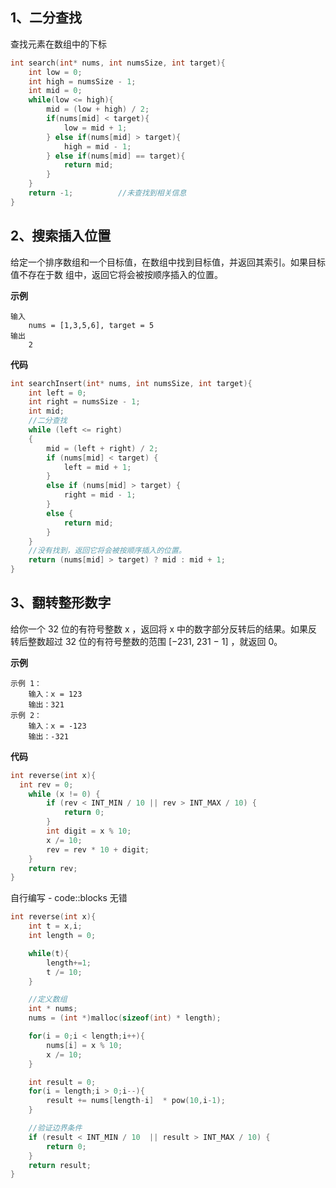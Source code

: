 ## 1、二分查找

 查找元素在数组中的下标

```c
int search(int* nums, int numsSize, int target){
    int low = 0;
    int high = numsSize - 1;
    int mid = 0;
    while(low <= high){
        mid = (low + high) / 2;
        if(nums[mid] < target){
            low = mid + 1;
        } else if(nums[mid] > target){
            high = mid - 1;
        } else if(nums[mid] == target){
            return mid;
        }
    }
    return -1;          //未查找到相关信息
}
```



## 2、搜索插入位置

给定一个排序数组和一个目标值，在数组中找到目标值，并返回其索引。如果目标值不存在于数   组中，返回它将会被按顺序插入的位置。

 **示例**

```
输入 
	nums = [1,3,5,6], target = 5
输出 
	2
```

**代码**

```c
int searchInsert(int* nums, int numsSize, int target){
    int left = 0;
    int right = numsSize - 1;
    int mid;
    //二分查找
    while (left <= right)
    {
        mid = (left + right) / 2;
        if (nums[mid] < target) {
            left = mid + 1;
        }
        else if (nums[mid] > target) {
            right = mid - 1;
        }
        else {
            return mid;
        }
    }
    //没有找到，返回它将会被按顺序插入的位置。
    return (nums[mid] > target) ? mid : mid + 1;
}
```



## 3、翻转整形数字

给你一个 32 位的有符号整数 x ，返回将 x 中的数字部分反转后的结果。如果反转后整数超过 32 位的有符号整数的范围 [−231, 231 − 1] ，就返回 0。

**示例**

```
示例 1：
	输入：x = 123 
	输出：321
示例 2：
	输入：x = -123 
	输出：-321
```

**代码**

```c
int reverse(int x){
  int rev = 0;
    while (x != 0) {
        if (rev < INT_MIN / 10 || rev > INT_MAX / 10) {
            return 0;
        }
        int digit = x % 10;
        x /= 10;
        rev = rev * 10 + digit;
    }
    return rev;
}
```

 自行编写 - code::blocks 无错

```c
int reverse(int x){
    int t = x,i;
    int length = 0;

    while(t){
        length+=1;
        t /= 10;
    }

    //定义数组
    int * nums;
    nums = (int *)malloc(sizeof(int) * length);

    for(i = 0;i < length;i++){
        nums[i] = x % 10;
        x /= 10;
    }

    int result = 0;
    for(i = length;i > 0;i--){
        result += nums[length-i]  * pow(10,i-1);
    }

    //验证边界条件
    if (result < INT_MIN / 10  || result > INT_MAX / 10) {
        return 0;
    }
    return result;
}
```

